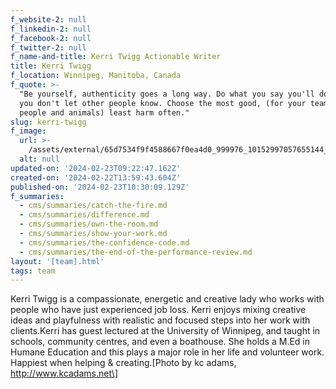 ```yaml
---
f_website-2: null
f_linkedin-2: null
f_facebook-2: null
f_twitter-2: null
f_name-and-title: Kerri Twigg Actionable Writer
title: Kerri Twigg
f_location: Winnipeg, Manitoba, Canada
f_quote: >-
  "Be yourself, authenticity goes a long way. Do what you say you'll do, and if
  you don't let other people know. Choose the most good, (for your team, planet,
  people and animals) least harm often."
slug: kerri-twigg
f_image:
  url: >-
    /assets/external/65d7534f9f4588667f0ea4d0_999976_10152997057655144_729894266_n.jpeg
  alt: null
updated-on: '2024-02-23T09:22:47.162Z'
created-on: '2024-02-22T13:59:43.604Z'
published-on: '2024-02-23T10:30:09.129Z'
f_summaries:
  - cms/summaries/catch-the-fire.md
  - cms/summaries/difference.md
  - cms/summaries/own-the-room.md
  - cms/summaries/show-your-work.md
  - cms/summaries/the-confidence-code.md
  - cms/summaries/the-end-of-the-performance-review.md
layout: '[team].html'
tags: team
---
```


Kerri Twigg is a compassionate, energetic and creative lady who works with people who have just experienced job loss. Kerri enjoys mixing creative ideas and playfulness with realistic and focused steps into her work with clients.Kerri has guest lectured at the University of Winnipeg, and taught in schools, community centres, and even a boathouse. She holds a M.Ed in Humane Education and this plays a major role in her life and volunteer work. Happiest when helping & creating.\[Photo by kc adams, http://www.kcadams.net\]

